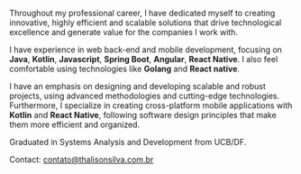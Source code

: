 Throughout my professional career, I have dedicated myself to creating innovative, highly efficient and scalable solutions that drive technological excellence and generate value for the companies I work with.

I have experience in web back-end and mobile development, focusing on **Java**, **Kotlin**, **Javascript**, **Spring Boot**, **Angular**, **React Native**. I also feel comfortable using technologies like **Golang** and **React native**.

I have an emphasis on designing and developing scalable and robust projects, using advanced methodologies and cutting-edge technologies. Furthermore, I specialize in creating cross-platform mobile applications with **Kotlin** and **React Native**, following software design principles that make them more efficient and organized.

Graduated in Systems Analysis and Development from UCB/DF. 

Contact: contato@thalisonsilva.com.br
 
